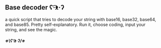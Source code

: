 ## Base decoder ʕ·͡ᴥ·ʔ

a quick script that tries to decode your string with base16, base32, base64, and base85. 
Pretty self-explanatory. Run it, choose coding, input your string, and see the magic.
##### ※\ʕ·͡ᴥ·ʔ/※
